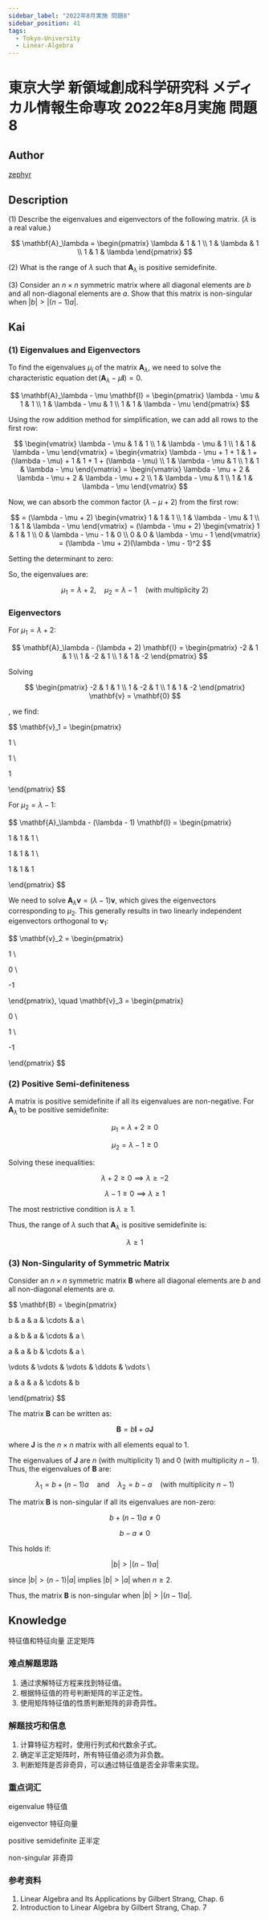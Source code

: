 ```yaml
---
sidebar_label: "2022年8月実施 問題8"
sidebar_position: 41
tags:
  - Tokyo-University
  - Linear-Algebra
---
```


# 東京大学 新領域創成科学研究科 メディカル情報生命専攻 2022年8月実施 問題8

## **Author**
[zephyr](https://inshi-notes.zephyr-zdz.space/)

## **Description**
(1) Describe the eigenvalues and eigenvectors of the following matrix. ($\lambda$ is a real value.)

$$
\mathbf{A}_\lambda = \begin{pmatrix}
\lambda & 1 & 1 \\
1 & \lambda & 1 \\
1 & 1 & \lambda 
\end{pmatrix}
$$

(2) What is the range of $\lambda$ such that $\mathbf{A}_\lambda$ is positive semidefinite.

(3) Consider an $n \times n$ symmetric matrix where all diagonal elements are $b$ and all non-diagonal elements are $a$. Show that this matrix is non-singular when $|b| > |(n - 1)a|$.

## **Kai**
### (1) Eigenvalues and Eigenvectors

To find the eigenvalues $\mu_i$ of the matrix $\mathbf{A}_\lambda$, we need to solve the characteristic equation $\det(\mathbf{A}_\lambda - \mu \mathbf{I}) = 0$.

$$
\mathbf{A}_\lambda - \mu \mathbf{I} = \begin{pmatrix}
\lambda - \mu & 1 & 1 \\
1 & \lambda - \mu & 1 \\
1 & 1 & \lambda - \mu 
\end{pmatrix}
$$

Using the row addition method for simplification, we can add all rows to the first row:

$$
\begin{vmatrix}
\lambda - \mu & 1 & 1 \\
1 & \lambda - \mu & 1 \\
1 & 1 & \lambda - \mu 
\end{vmatrix}
= \begin{vmatrix}
\lambda - \mu + 1 + 1 & 1 + (\lambda - \mu) + 1 & 1 + 1 + (\lambda - \mu) \\
1 & \lambda - \mu & 1 \\
1 & 1 & \lambda - \mu 
\end{vmatrix}
= \begin{vmatrix}
\lambda - \mu + 2 & \lambda - \mu + 2 & \lambda - \mu + 2 \\
1 & \lambda - \mu & 1 \\
1 & 1 & \lambda - \mu 
\end{vmatrix}
$$

Now, we can absorb the common factor $(\lambda - \mu + 2)$ from the first row:

$$
= (\lambda - \mu + 2) \begin{vmatrix}
1 & 1 & 1 \\
1 & \lambda - \mu & 1 \\
1 & 1 & \lambda - \mu
\end{vmatrix}
= (\lambda - \mu + 2) \begin{vmatrix}
1 & 1 & 1 \\
0 & \lambda - \mu - 1 & 0 \\
0 & 0 & \lambda - \mu - 1
\end{vmatrix}
= (\lambda - \mu + 2)(\lambda - \mu - 1)^2
$$

Setting the determinant to zero:

So, the eigenvalues are:

$$
\mu_1 = \lambda + 2, \quad \mu_2 = \lambda - 1 \quad \text{(with multiplicity 2)}
$$

### Eigenvectors

For $\mu_1 = \lambda + 2$:

$$
\mathbf{A}_\lambda - (\lambda + 2) \mathbf{I} = \begin{pmatrix}
-2 & 1 & 1 \\
1 & -2 & 1 \\
1 & 1 & -2 
\end{pmatrix}
$$

Solving

$$
\begin{pmatrix}
-2 & 1 & 1 \\
1 & -2 & 1 \\
1 & 1 & -2 
\end{pmatrix} \mathbf{v} = \mathbf{0}
$$

, we find:

$$
\mathbf{v}_1 = \begin{pmatrix}

1 \\

1 \\

1

\end{pmatrix}
$$

For $\mu_2 = \lambda - 1$:

$$
\mathbf{A}_\lambda - (\lambda - 1) \mathbf{I} = \begin{pmatrix}

1 & 1 & 1 \\

1 & 1 & 1 \\

1 & 1 & 1

\end{pmatrix}
$$

We need to solve $\mathbf{A}_\lambda \mathbf{v} = (\lambda - 1)\mathbf{v}$, which gives the eigenvectors corresponding to $\mu_2$. This generally results in two linearly independent eigenvectors orthogonal to $\mathbf{v}_1$:

$$
\mathbf{v}_2 = \begin{pmatrix}

1 \\

0 \\

-1

\end{pmatrix}, \quad \mathbf{v}_3 = \begin{pmatrix}

0 \\

1 \\

-1

\end{pmatrix}
$$

### (2) Positive Semi-definiteness

A matrix is positive semidefinite if all its eigenvalues are non-negative. For $\mathbf{A}_\lambda$ to be positive semidefinite:

$$
\mu_1 = \lambda + 2 \geq 0
$$

$$
\mu_2 = \lambda - 1 \geq 0
$$

Solving these inequalities:

$$
\lambda + 2 \geq 0 \implies \lambda \geq -2
$$

$$
\lambda - 1 \geq 0 \implies \lambda \geq 1
$$

The most restrictive condition is $\lambda \geq 1$.

Thus, the range of $\lambda$ such that $\mathbf{A}_\lambda$ is positive semidefinite is:

$$
\lambda \geq 1
$$

### (3) Non-Singularity of Symmetric Matrix

Consider an $n \times n$ symmetric matrix $\mathbf{B}$ where all diagonal elements are $b$ and all non-diagonal elements are $a$.

$$
\mathbf{B} = \begin{pmatrix}

b & a & a & \cdots & a \\

a & b & a & \cdots & a \\

a & a & b & \cdots & a \\

\vdots & \vdots & \vdots & \ddots & \vdots \\

a & a & a & \cdots & b

\end{pmatrix}
$$

The matrix $\mathbf{B}$ can be written as:

$$
\mathbf{B} = b\mathbf{I} + a\mathbf{J}
$$

where $\mathbf{J}$ is the $n \times n$ matrix with all elements equal to 1.

The eigenvalues of $\mathbf{J}$ are $n$ (with multiplicity 1) and $0$ (with multiplicity $n-1$). Thus, the eigenvalues of $\mathbf{B}$ are:

$$
\lambda_1 = b + (n-1)a \quad \text{and} \quad \lambda_2 = b - a \quad (\text{with multiplicity } n-1)
$$

The matrix $\mathbf{B}$ is non-singular if all its eigenvalues are non-zero:

$$
b + (n-1)a \neq 0
$$

$$
b - a \neq 0
$$

This holds if:

$$
|b| > |(n-1)a|
$$

since $|b| > (n-1)|a|$ implies $|b| > |a|$ when $n \geq 2$.

Thus, the matrix $\mathbf{B}$ is non-singular when $|b| > |(n-1)a|$.

## **Knowledge**

特征值和特征向量 正定矩阵

### 难点解题思路

1. 通过求解特征方程来找到特征值。
2. 根据特征值的符号判断矩阵的半正定性。
3. 使用矩阵特征值的性质判断矩阵的非奇异性。

### 解题技巧和信息

1. 计算特征方程时，使用行列式和代数余子式。
2. 确定半正定矩阵时，所有特征值必须为非负数。
3. 判断矩阵是否非奇异，可以通过特征值是否全非零来实现。

### 重点词汇

eigenvalue 特征值

eigenvector 特征向量

positive semidefinite 正半定

non-singular 非奇异

### 参考资料

1. Linear Algebra and Its Applications by Gilbert Strang, Chap. 6
2. Introduction to Linear Algebra by Gilbert Strang, Chap. 7